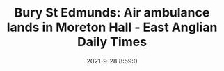 ---
"title": "Bury St Edmunds: Air ambulance lands in Moreton Hall - East Anglian Daily Times"
"date": "2021-9-28 8:59:0"
"feed_name": "GOOGLENEWSINDUSTRIAL"
"feed_website": "https://news.google.com/search?q=industrial%2Bincident&hl=en-US&gl=US&ceid=US:en"
"feed_rss": "https://news.google.com/rss/search?q=industrial%2Bincident&hl=en-US&gl=US&ceid=US:en"
"link": "https://www.eadt.co.uk/news/air-ambulance-lands-in-moreton-hall-8369356"
"file": "_posts/2021-1-1-6dcb6619b31daecc7f27306b9d39684367eeff50.md"
"accident": "0"
"drilling": "0"
"dead": "0"
"injured": "0"
"where": "unknown site"
"place": "unknown place"
---